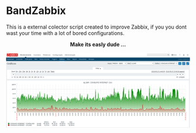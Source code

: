 # BandZabbix


This is a external colector script created to improve Zabbix, if you you dont wast your time with a lot of bored configurations.
<center><b>Make its easly dude ...</b></center>

![Screenshot](zabbix1.png)

